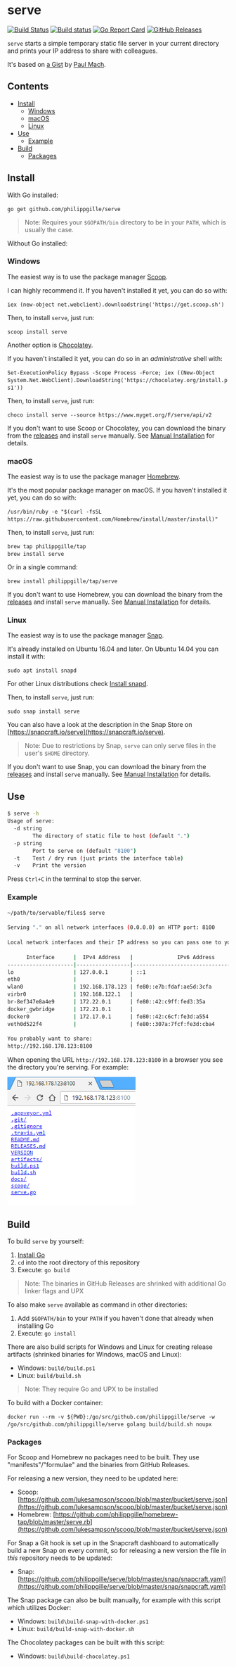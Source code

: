 serve
=====

[![Build Status](https://travis-ci.org/philippgille/serve.svg?branch=master)](https://travis-ci.org/philippgille/serve/branches) [![Build status](https://ci.appveyor.com/api/projects/status/nt16vsv7j1yk9yo2/branch/master?svg=true)](https://ci.appveyor.com/project/philippgille/serve/branch/master) [![Go Report Card](https://goreportcard.com/badge/github.com/philippgille/serve)](https://goreportcard.com/report/github.com/philippgille/serve) [![GitHub Releases](https://img.shields.io/github/release/philippgille/serve.svg)](https://github.com/philippgille/serve/releases)

`serve` starts a simple temporary static file server in your current directory and prints your IP address to share with colleagues.

It's based on [a Gist](https://gist.github.com/paulmach/7271283/2a1116ca15e34ee23ac5a3a87e2a626451424993) by [Paul Mach](https://github.com/paulmach).

Contents
--------

- [Install](#install)
    - [Windows](#windows)
    - [macOS](#macos)
    - [Linux](#linux)
- [Use](#use)
    - [Example](#example)
- [Build](#build)
    - [Packages](#packages)

Install
-------

With Go installed:

`go get github.com/philippgille/serve`

> Note: Requires your `$GOPATH/bin` directory to be in your `PATH`, which is usually the case.

Without Go installed:

### Windows

The easiest way is to use the package manager [Scoop](http://scoop.sh/).

I can highly recommend it. If you haven't installed it yet, you can do so with:

`iex (new-object net.webclient).downloadstring('https://get.scoop.sh')`

Then, to install `serve`, just run:

`scoop install serve`

Another option is [Chocolatey](https://chocolatey.org/).

If you haven't installed it yet, you can do so in an *administrative* shell with:

`Set-ExecutionPolicy Bypass -Scope Process -Force; iex ((New-Object System.Net.WebClient).DownloadString('https://chocolatey.org/install.ps1'))`

Then, to install `serve`, just run:

`choco install serve --source https://www.myget.org/F/serve/api/v2`

If you don't want to use Scoop or Chocolatey, you can download the binary from the [releases](https://github.com/philippgille/serve/releases) and install `serve` manually. See [Manual Installation](https://github.com/philippgille/serve/tree/master/docs#manual-installation) for details.

### macOS

The easiest way is to use the package manager [Homebrew](https://brew.sh/).

It's the most popular package manager on macOS. If you haven't installed it yet, you can do so with:

`/usr/bin/ruby -e "$(curl -fsSL https://raw.githubusercontent.com/Homebrew/install/master/install)"`

Then, to install `serve`, just run:

`brew tap philippgille/tap`  
`brew install serve`

Or in a single command:

`brew install philippgille/tap/serve`

If you don't want to use Homebrew, you can download the binary from the [releases](https://github.com/philippgille/serve/releases) and install `serve` manually. See [Manual Installation](https://github.com/philippgille/serve/tree/master/docs#manual-installation) for details.

### Linux

The easiest way is to use the package manager [Snap](https://snapcraft.io/).

It's already installed on Ubuntu 16.04 and later. On Ubuntu 14.04 you can install it with:

`sudo apt install snapd`

For other Linux distributions check [Install snapd](https://docs.snapcraft.io/core/install).

Then, to install `serve`, just run:

`sudo snap install serve`

You can also have a look at the description in the Snap Store on [https://snapcraft.io/serve](https://snapcraft.io/serve).

> Note: Due to restrictions by Snap, `serve` can only serve files in the user's `$HOME` directory.

If you don't want to use Snap, you can download the binary from the [releases](https://github.com/philippgille/serve/releases) and install `serve` manually. See [Manual Installation](https://github.com/philippgille/serve/tree/master/docs#manual-installation) for details.

Use
---

```bash
$ serve -h
Usage of serve:
  -d string
        The directory of static file to host (default ".")
  -p string
        Port to serve on (default "8100")
  -t    Test / dry run (just prints the interface table)
  -v    Print the version
```

Press `Ctrl+C` in the terminal to stop the server.

### Example

```bash
~/path/to/servable/files$ serve

Serving "." on all network interfaces (0.0.0.0) on HTTP port: 8100

Local network interfaces and their IP address so you can pass one to your colleagues:

      Interface      |  IPv4 Address   |              IPv6 Address
---------------------|-----------------|----------------------------------------
lo                   | 127.0.0.1       | ::1
eth0                 |                 | 
wlan0                | 192.168.178.123 | fe80::e7b:fdaf:ae5d:3cfa
virbr0               | 192.168.122.1   | 
br-8ef347e8a4e9      | 172.22.0.1      | fe80::42:c9ff:fed3:35a
docker_gwbridge      | 172.21.0.1      | 
docker0              | 172.17.0.1      | fe80::42:c6cf:fe3d:a554
veth0d522f4          |                 | fe80::307a:7fcf:fe3d:cba4

You probably want to share:
http://192.168.178.123:8100
```

When opening the URL `http://192.168.178.123:8100` in a browser you see the directory you're serving. For example:

![screenshot](assets/example-2-browser.png)

Build
-----

To build `serve` by yourself:

1. [Install Go](https://golang.org/doc/install)
2. `cd` into the root directory of this repository
3. Execute: `go build`

> Note: The binaries in GitHub Releases are shrinked with additional Go linker flags and UPX

To also make `serve` available as command in other directories:

1. Add `$GOPATH/bin` to your `PATH` if you haven't done that already when installing Go
2. Execute: `go install`

There are also build scripts for Windows and Linux for creating release artifacts (shrinked binaries for Windows, macOS and Linux):

- Windows: `build/build.ps1`
- Linux: `build/build.sh`

> Note: They require Go and UPX to be installed

To build with a Docker container:

`docker run --rm -v ${PWD}:/go/src/github.com/philippgille/serve -w /go/src/github.com/philippgille/serve golang build/build.sh noupx`  

### Packages

For Scoop and Homebrew no packages need to be built. They use "manifests"/"formulae" and the binaries from GitHub Releases.

For releasing a new version, they need to be updated here:

- Scoop: [https://github.com/lukesampson/scoop/blob/master/bucket/serve.json](https://github.com/lukesampson/scoop/blob/master/bucket/serve.json)
- Homebrew: [https://github.com/philippgille/homebrew-tap/blob/master/serve.rb](https://github.com/lukesampson/scoop/blob/master/bucket/serve.json)

For Snap a Git hook is set up in the Snapcraft dashboard to automatically build a new Snap on every commit, so for releasing a new version the file in *this* repository needs to be updated:

- Snap: [https://github.com/philippgille/serve/blob/master/snap/snapcraft.yaml](https://github.com/philippgille/serve/blob/master/snap/snapcraft.yaml)

The Snap package can also be built manually, for example with this script which utilizes Docker:

- Windows: `build\build-snap-with-docker.ps1`
- Linux: `build/build-snap-with-docker.sh`

The Chocolatey packages can be built with this script:

- Windows: `build\build-chocolatey.ps1`
